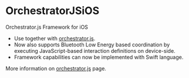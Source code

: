 OrchestratorJSiOS
=================

Orchestrator.js Framework for iOS

- Use together with [orchestrator.js](http://orchestratorjs.org).
- Now also supports Bluetooth Low Energy based coordination by executing JavaScript-based interaction definitions on device-side.
- Framework capabilities can now be implemented with Swift language.


More information on [orchestrator.js](http://orchestratorjs.org) page.
